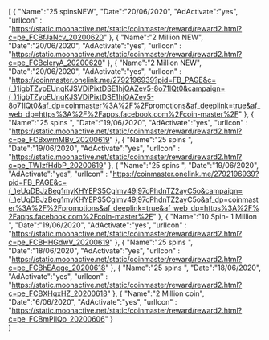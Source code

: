 [
  {
       "Name":"25 spinsNEW",
       "Date":"20/06/2020",
       "AdActivate":"yes",
       "urlIcon" : "https://static.moonactive.net/static/coinmaster/reward/reward2.html?c=pe_FCBfJaNcv_20200620"
   },
  {
       "Name":"2 Million NEW",
       "Date":"20/06/2020",
       "AdActivate":"yes",
       "urlIcon" : "https://static.moonactive.net/static/coinmaster/reward/reward2.html?c=pe_FCBcIeryA_20200620"
   },
  {
       "Name":"2 Million NEW",
       "Date":"20/06/2020",
       "AdActivate":"yes",
       "urlIcon" : "https://coinmaster.onelink.me/2792196939?pid=FB_PAGE&c=(_)1igbTZypEUnqKJSVDiPixtDSE1hjQAZev5-8o71lQt0&campaign=(_)1igbTZypEUnqKJSVDiPixtDSE1hjQAZev5-8o71lQt0&af_dp=coinmaster%3A%2F%2Fpromotions&af_deeplink=true&af_web_dp=https%3A%2F%2Fapps.facebook.com%2Fcoin-master%2F"
   },
  {
       "Name":"25 spins ",
       "Date":"19/06/2020",
       "AdActivate":"yes",
       "urlIcon" : "https://static.moonactive.net/static/coinmaster/reward/reward2.html?c=pe_FCBxwmMBv_20200619"
   },
  {
       "Name":"25 spins ",
       "Date":"19/06/2020",
       "AdActivate":"yes",
       "urlIcon" : "https://static.moonactive.net/static/coinmaster/reward/reward2.html?c=pe_TWIzfHdbP_20200619"
   },
 {
       "Name":"25 spins ",
       "Date":"19/06/2020",
       "AdActivate":"yes",
       "urlIcon" : "https://coinmaster.onelink.me/2792196939?pid=FB_PAGE&c=(_)eUqDBJzBeg1myKHYEPS5Cglmv49j97cPhdnTZ2ayC5o&campaign=(_)eUqDBJzBeg1myKHYEPS5Cglmv49j97cPhdnTZ2ayC5o&af_dp=coinmaster%3A%2F%2Fpromotions&af_deeplink=true&af_web_dp=https%3A%2F%2Fapps.facebook.com%2Fcoin-master%2F"
   },
     {
       "Name":"10 Spin- 1 Million ",
       "Date":"19/06/2020",
       "AdActivate":"yes",
       "urlIcon" : "https://static.moonactive.net/static/coinmaster/reward/reward2.html?c=pe_FCBHHGdwV_20200619"
   },
  {
       "Name":"25 spins ",
       "Date":"18/06/2020",
       "AdActivate":"yes",
       "urlIcon" : "https://static.moonactive.net/static/coinmaster/reward/reward2.html?c=pe_FCBhEAqqe_20200618"
   },
  {
       "Name":"25 spins ",
       "Date":"18/06/2020",
       "AdActivate":"yes",
       "urlIcon" : "https://static.moonactive.net/static/coinmaster/reward/reward2.html?c=pe_FCBXHqxHZ_20200618"
   },
  {
       "Name":"2 Million coin",
       "Date":"6/06/2020",
       "AdActivate":"yes",
       "urlIcon" : "https://static.moonactive.net/static/coinmaster/reward/reward2.html?c=pe_FCBmPIlQo_20200606"
   }  
]
